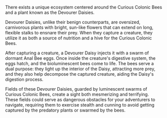 There exists a unique ecosystem centered around the Curious Colonic Bees and a plant known as the Devourer Daisies.

Devourer Daisies, unlike their benign counterparts, are oversized, carnivorous plants with bright, sun-like flowers that can extend on long, flexible stalks to ensnare their prey. When they capture a creature, they utilize it as both a source of nutrition and a hive for the Curious Colonic Bees.

After capturing a creature, a Devourer Daisy injects it with a swarm of dormant Anal Bee eggs. Once inside the creature's digestive system, the eggs hatch, and the bioluminescent bees come to life. The bees serve a dual purpose: they light up the interior of the Daisy, attracting more prey, and they also help decompose the captured creature, aiding the Daisy's digestion process.

Fields of these Devourer Daisies, guarded by luminescent swarms of Curious Colonic Bees, create a sight both mesmerizing and terrifying. These fields could serve as dangerous obstacles for your adventurers to navigate, requiring them to exercise stealth and cunning to avoid getting captured by the predatory plants or swarmed by the bees.
